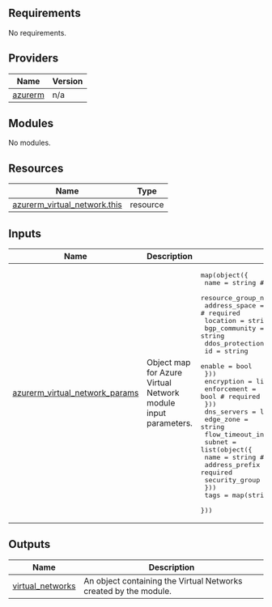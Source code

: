 <!-- BEGIN_TF_DOCS -->
<!-- markdown-table-prettify-ignore-start -->
## Requirements

No requirements.

## Providers

| Name | Version |
|------|---------|
| <a name="provider_azurerm"></a> [azurerm](#provider\_azurerm) | n/a |

## Modules

No modules.

## Resources

| Name | Type |
|------|------|
| [azurerm_virtual_network.this](https://registry.terraform.io/providers/hashicorp/azurerm/latest/docs/resources/virtual_network) | resource |

## Inputs

| Name | Description | Type | Default | Required |
|------|-------------|------|---------|:--------:|
| <a name="input_azurerm_virtual_network_params"></a> [azurerm\_virtual\_network\_params](#input\_azurerm\_virtual\_network\_params) | Object map for Azure Virtual Network module input parameters. | <pre>map(object({<br>    name                = string       # required<br>    resource_group_name = string       # required<br>    address_space       = list(string) # required<br>    location            = string       # required<br>    bgp_community       = string<br>    ddos_protection_plan = list(object({<br>      id     = string<br>      enable = bool<br>    }))<br>    encryption = list(object({<br>      enforcement = bool # required<br>    }))<br>    dns_servers             = list(string)<br>    edge_zone               = string<br>    flow_timeout_in_minutes = number<br>    subnet = list(object({<br>      name           = string # required<br>      address_prefix = string # required<br>      security_group = string<br>    }))<br>    tags = map(string)<br>  }))</pre> | n/a | yes |

## Outputs

| Name | Description |
|------|-------------|
| <a name="output_virtual_networks"></a> [virtual\_networks](#output\_virtual\_networks) | An object containing the Virtual Networks created by the module. |
<!-- markdown-table-prettify-ignore-end -->

<!-- END_TF_DOCS -->